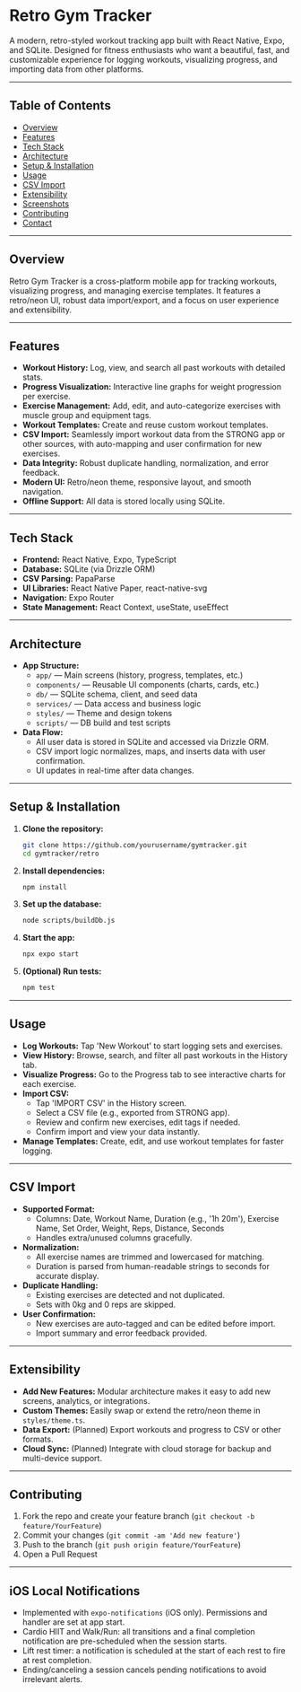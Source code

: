# Retro Gym Tracker

A modern, retro-styled workout tracking app built with React Native, Expo, and SQLite. Designed for fitness enthusiasts who want a beautiful, fast, and customizable experience for logging workouts, visualizing progress, and importing data from other platforms.

---

## Table of Contents
- [Overview](#overview)
- [Features](#features)
- [Tech Stack](#tech-stack)
- [Architecture](#architecture)
- [Setup & Installation](#setup--installation)
- [Usage](#usage)
- [CSV Import](#csv-import)
- [Extensibility](#extensibility)
- [Screenshots](#screenshots)
- [Contributing](#contributing)
- [Contact](#contact)

---

## Overview
Retro Gym Tracker is a cross-platform mobile app for tracking workouts, visualizing progress, and managing exercise templates. It features a retro/neon UI, robust data import/export, and a focus on user experience and extensibility.

---

## Features
- **Workout History:** Log, view, and search all past workouts with detailed stats.
- **Progress Visualization:** Interactive line graphs for weight progression per exercise.
- **Exercise Management:** Add, edit, and auto-categorize exercises with muscle group and equipment tags.
- **Workout Templates:** Create and reuse custom workout templates.
- **CSV Import:** Seamlessly import workout data from the STRONG app or other sources, with auto-mapping and user confirmation for new exercises.
- **Data Integrity:** Robust duplicate handling, normalization, and error feedback.
- **Modern UI:** Retro/neon theme, responsive layout, and smooth navigation.
- **Offline Support:** All data is stored locally using SQLite.

---

## Tech Stack
- **Frontend:** React Native, Expo, TypeScript
- **Database:** SQLite (via Drizzle ORM)
- **CSV Parsing:** PapaParse
- **UI Libraries:** React Native Paper, react-native-svg
- **Navigation:** Expo Router
- **State Management:** React Context, useState, useEffect

---

## Architecture
- **App Structure:**
  - `app/` — Main screens (history, progress, templates, etc.)
  - `components/` — Reusable UI components (charts, cards, etc.)
  - `db/` — SQLite schema, client, and seed data
  - `services/` — Data access and business logic
  - `styles/` — Theme and design tokens
  - `scripts/` — DB build and test scripts
- **Data Flow:**
  - All user data is stored in SQLite and accessed via Drizzle ORM.
  - CSV import logic normalizes, maps, and inserts data with user confirmation.
  - UI updates in real-time after data changes.

---

## Setup & Installation
1. **Clone the repository:**
   ```sh
   git clone https://github.com/yourusername/gymtracker.git
   cd gymtracker/retro
   ```
2. **Install dependencies:**
   ```sh
   npm install
   ```
3. **Set up the database:**
   ```sh
   node scripts/buildDb.js
   ```
4. **Start the app:**
   ```sh
   npx expo start
   ```
5. **(Optional) Run tests:**
   ```sh
   npm test
   ```

---

## Usage
- **Log Workouts:** Tap 'New Workout' to start logging sets and exercises.
- **View History:** Browse, search, and filter all past workouts in the History tab.
- **Visualize Progress:** Go to the Progress tab to see interactive charts for each exercise.
- **Import CSV:**
  - Tap 'IMPORT CSV' in the History screen.
  - Select a CSV file (e.g., exported from STRONG app).
  - Review and confirm new exercises, edit tags if needed.
  - Confirm import and view your data instantly.
- **Manage Templates:** Create, edit, and use workout templates for faster logging.

---

## CSV Import
- **Supported Format:**
  - Columns: Date, Workout Name, Duration (e.g., '1h 20m'), Exercise Name, Set Order, Weight, Reps, Distance, Seconds
  - Handles extra/unused columns gracefully.
- **Normalization:**
  - All exercise names are trimmed and lowercased for matching.
  - Duration is parsed from human-readable strings to seconds for accurate display.
- **Duplicate Handling:**
  - Existing exercises are detected and not duplicated.
  - Sets with 0kg and 0 reps are skipped.
- **User Confirmation:**
  - New exercises are auto-tagged and can be edited before import.
  - Import summary and error feedback provided.

---

## Extensibility
- **Add New Features:** Modular architecture makes it easy to add new screens, analytics, or integrations.
- **Custom Themes:** Easily swap or extend the retro/neon theme in `styles/theme.ts`.
- **Data Export:** (Planned) Export workouts and progress to CSV or other formats.
- **Cloud Sync:** (Planned) Integrate with cloud storage for backup and multi-device support.

---

## Contributing
1. Fork the repo and create your feature branch (`git checkout -b feature/YourFeature`)
2. Commit your changes (`git commit -am 'Add new feature'`)
3. Push to the branch (`git push origin feature/YourFeature`)
4. Open a Pull Request

---

## iOS Local Notifications

- Implemented with `expo-notifications` (iOS only). Permissions and handler are set at app start.
- Cardio HIIT and Walk/Run: all transitions and a final completion notification are pre-scheduled when the session starts.
- Lift rest timer: a notification is scheduled at the start of each rest to fire at rest completion.
- Ending/canceling a session cancels pending notifications to avoid irrelevant alerts.

